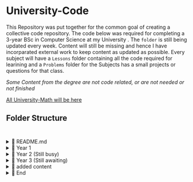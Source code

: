 # University-Code

This Repository was put together for the common goal of creating a collective code repository. The code below was required for completing a 3-year 
BSc in Computer Science at my University . The `folder` is still being updated every week. Content will still be missing and hence I have incorparated external work to keep content as updated as possible. Every subject will have a `Lessons` folder containing all the code required for learining and a `Problems` folder for the Subjects has a small projects or questions for that class.

_Some Content from the degree are not code related, or are not needed or not finished_ 

[All University-Math will be here](https://github.com/DylanPrinsloo/University-Math.git)

## **Folder Structure** <br><br>

<details>
  <summary>📂 README.md</summary>
</details>

<details>
  <summary>📂 Year 1</summary>
  <ul>
    <li>📂 Sem 1</li>
    <ul>
      <li>📄 Introduction to programming (C)</li>
      <li>📄 Computer Science Introduction (Python)</li>
      <li>📄 Object-oriented concepts (covered in folders prior)</li>
    </ul>
    <li>📂 Sem 2</li>
    <ul>
      <li>📄 Data Structures and Algorithms</li>
      <li>📄 Web development</li>
    </ul>
  </ul>
</details>

<details>
  <summary>📂 Year 2 (Still busy)</summary>
  <ul>
    <li>📂 Sem 3</li>
    <ul>
      <li>📄 Advanced Algorithms (Python)</li>
      <li>📄 Data Science (GO) / Scientific (Python)</li>
      <li>📄 Database Management Systems (SQL)</li>
      <li>📄 Operating Systems</li>
    </ul>
    <li>📂 Sem 4</li>
    <ul>
      <li>📄 Mobile Application Development and Big Data</li>
      <li>📄 Networking and Distributed Systems</li>
      <li>📄 Human-Computer Interaction</li>
    </ul>
  </ul>
</details>

<details>
  <summary>📂 Year 3 (Still awaiting)</summary>
  <ul>
    <li>📂 Sem 5</li>
    <ul>
      <li>📄 Advanced Algorithms (Python)</li>
      <li>📄 Artificial Intelligence</li>
      <li>📄 Data Science</li>
    </ul>
    <li>📂 Sem 6</li>
    <ul>
      <li>📄 Cloud Computing</li>
      <li>📄 Human-Computer Interaction or Robotics</li>
      <li>📄 HASS or STS</li>
    </ul>
  </ul>
</details>

<details>
  <summary>📂 added content</summary>
  <ul>
    <li>📄 Julia</li>
    <li>📄 Scheme/Lisp</li>
    <li>📄 Haskell</li>
    <li>📄 ROS (Robot Operating System)</li>
  </ul>
</details>

<details>
  <summary>📂 End</summary>
</details>






